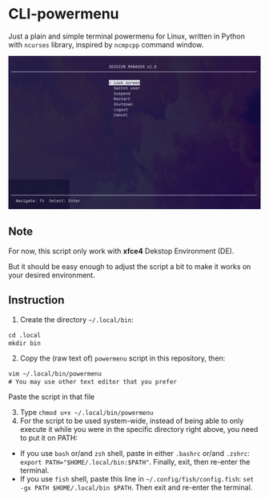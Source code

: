 # CLI-powermenu
Just a plain and simple terminal powermenu for Linux, written in Python with `ncurses` library, inspired by `ncmpcpp` command window.

![](https://github.com/Flock137/CLI-powermenu/blob/main/power.png)

## Note
For now, this script only work with **xfce4** Dekstop Environment (DE). 

But it should be easy enough to adjust the script a bit to make it works on your desired environment.

## Instruction 
1. Create the directory `~/.local/bin`:
```
cd .local
mkdir bin
```

2. Copy the (raw text of) `powermenu` script in this repository, then:
```
vim ~/.local/bin/powermenu
# You may use other text editor that you prefer
```
Paste the script in that file

3. Type `chmod u+x ~/.local/bin/powermenu`
4. For the script to be used system-wide, instead of being able to only execute it while you were in the specific directory right above, you need to put it on PATH:
- If you use `bash` or/and `zsh` shell, paste in either `.bashrc` or/and `.zshrc`: `export PATH="$HOME/.local/bin:$PATH"`. Finally, exit, then re-enter the terminal.
- If you use `fish` shell, paste this line in `~/.config/fish/config.fish`: `set -gx PATH $HOME/.local/bin $PATH`. Then exit and re-enter the terminal.
